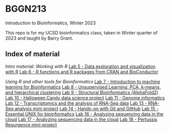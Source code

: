 # BGGN213
Introduction to Bioinformatics, Winter 2023

This repo is for my UCSD bioinformatics class, taken in Winter quarter of 2023 and taught by Barry Grant.

## Index of material
*Intro material: Working with R*
[Lab 5 - Data exploration and visualization with R](/class5/)
[Lab 6 - R functions and R packages from CRAN and BioConductor](/class6/)

*Using R and other tools for Bioinformatics*
[Lab 7 - Introduction to machine learning for Bioinformatics](/class07/)
[Lab 8 - Unsupervised Learning: PCA, k-means, and hierarchical clustering](/class08/)
[Lab 9 - Structural Bioinformatics (AlphaFold2)](/class09/)
[Lab 10 - Halloween Candy data science project](/class10/)
[Lab 11 - Genome informatics](/class11/)
[Lab 12 - Transcriptomics and the analysis of RNA-Seq data](/class12/)
[Lab 13 - RNA-Seq analysis mini-project](/class13/)
[Lab 14 - Hands-on with Git and GitHub]()
[Lab 15 - Essential UNIX for bioinformatics]()
[Lab 16 - Analyzing sequencing data in the cloud]()
[Lab 17 - Analyzing sequencing data in the cloud]()
[Lab 18 - Pertussis Resurgence mini-project]()
